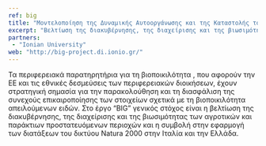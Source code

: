 ```yaml
---
ref: big
title: "Μοντελοποίηση της Δυναμικής Αυτοοργάνωσης και της Καταστολής του πληθυσμού του δάκου σε πραγματικό Οικο-Σύστημα του Δήμου Αγίου Γεωργίου, Κέρκυρας(Δάκος)"
excerpt: "Βελτίωση της διακυβέρνησης, της διαχείρισης και της βιωσιμότητας των αγροτικών και παράκτιων προστατευόμενων περιοχών και συμβάλλοντας στην εφαρμογή των διατάξεων του Natura 2000 στις περιοχές της Ιταλίας και της Ελλάδας."
partners:
 - "Ionian University"
web: "http://big-project.di.ionio.gr/"
---
```


Τα περιφερειακά παρατηρητήρια για τη βιοποικιλότητα , που αφορούν την ΕΕ και τις εθνικές δεσμεύσεις των περιφερειακών διοικήσεων,
έχουν στρατηγική σημασία για την παρακολούθηση και τη διασφάλιση της συνεχούς επικαιροποίησης των στοιχείων σχετικά με τη 
βιοποικιλότητα απειλούμενων ειδών. Στο έργο “BIG” γενικός στόχος είναι η βελτίωση της διακυβέρνησης, της διαχείρισης και της 
βιωσιμότητας των αγροτικών και παράκτιων προστατευόμενων περιοχών και η συμβολή στην εφαρμογή των διατάξεων του δικτύου Natura 2000
στην Ιταλία και την Ελλάδα.
